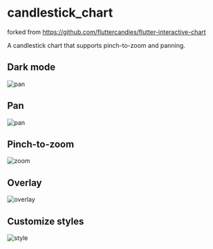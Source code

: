 # candlestick_chart

forked from https://github.com/fluttercandies/flutter-interactive-chart

A candlestick chart that supports pinch-to-zoom and panning.

## Dark mode

![pan](https://raw.githubusercontent.com/fluttercandies/flutter-interactive-chart/master/example/demo_gifs/dark.gif)

## Pan

![pan](https://raw.githubusercontent.com/fluttercandies/flutter-interactive-chart/master/example/demo_gifs/pan.gif)


## Pinch-to-zoom

![zoom](https://raw.githubusercontent.com/fluttercandies/flutter-interactive-chart/master/example/demo_gifs/zoom.gif)


## Overlay

![overlay](https://raw.githubusercontent.com/fluttercandies/flutter-interactive-chart/master/example/demo_gifs/overlay.gif)

## Customize styles

![style](https://raw.githubusercontent.com/fluttercandies/flutter-interactive-chart/master/example/demo_gifs/style.gif)
